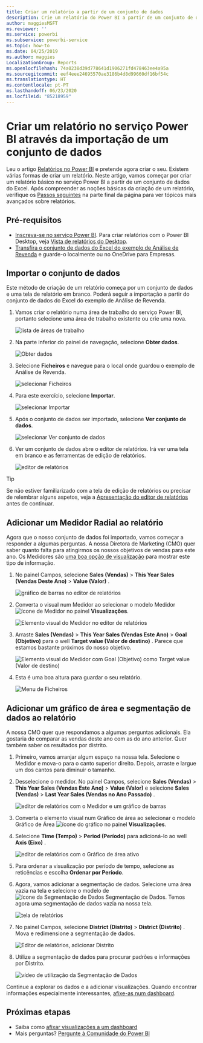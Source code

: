 ```yaml
---
title: Criar um relatório a partir de um conjunto de dados
description: Crie um relatório do Power BI a partir de um conjunto de dados.
author: maggiesMSFT
ms.reviewer: ''
ms.service: powerbi
ms.subservice: powerbi-service
ms.topic: how-to
ms.date: 04/25/2019
ms.author: maggies
LocalizationGroup: Reports
ms.openlocfilehash: 74a0238d39d778641d1906271fd478463ee4a95a
ms.sourcegitcommit: eef4eee24695570ae3186b4d8d99660df16bf54c
ms.translationtype: HT
ms.contentlocale: pt-PT
ms.lasthandoff: 06/23/2020
ms.locfileid: "85218959"
---
```

# <a name="create-a-report-in-the-power-bi-service-by-importing-a-dataset"></a>Criar um relatório no serviço Power BI através da importação de um conjunto de dados
Leu o artigo [Relatórios no Power BI](../consumer/end-user-reports.md) e pretende agora criar o seu. Existem várias formas de criar um relatório. Neste artigo, vamos começar por criar um relatório básico no serviço Power BI a partir de um conjunto de dados do Excel. Após compreender as noções básicas da criação de um relatório, verifique os [Passos seguintes](#next-steps) na parte final da página para ver tópicos mais avançados sobre relatórios.  

## <a name="prerequisites"></a>Pré-requisitos
- [Inscreva-se no serviço Power BI](../fundamentals/service-self-service-signup-for-power-bi.md). Para criar relatórios com o Power BI Desktop, veja [Vista de relatórios do Desktop](desktop-report-view.md). 
- [Transfira o conjunto de dados do Excel do exemplo de Análise de Revenda](https://go.microsoft.com/fwlink/?LinkId=529778) e guarde-o localmente ou no OneDrive para Empresas.

## <a name="import-the-dataset"></a>Importar o conjunto de dados
Este método de criação de um relatório começa por um conjunto de dados e uma tela de relatório em branco. Poderá seguir a importação a partir do conjunto de dados do Excel do exemplo de Análise de Revenda.

1. Vamos criar o relatório numa área de trabalho do serviço Power BI, portanto selecione uma área de trabalho existente ou crie uma nova.
   
   ![lista de áreas de trabalho](media/service-report-create-new/power-bi-workspaces2.png)
2. Na parte inferior do painel de navegação, selecione **Obter dados**.
   
   ![Obter dados](media/service-report-create-new/power-bi-get-data3.png)
3. Selecione **Ficheiros** e navegue para o local onde guardou o exemplo de Análise de Revenda.
   
    ![selecionar Ficheiros](media/service-report-create-new/power-bi-select-files.png)
4. Para este exercício, selecione **Importar**.
   
   ![selecionar Importar](media/service-report-create-new/power-bi-import.png)
5. Após o conjunto de dados ser importado, selecione **Ver conjunto de dados**.
   
   ![selecionar Ver conjunto de dados](media/service-report-create-new/power-bi-view-dataset.png)
6. Ver um conjunto de dados abre o editor de relatórios.  Irá ver uma tela em branco e as ferramentas de edição de relatórios.
   
   ![editor de relatórios](media/service-report-create-new/power-bi-blank-report.png)

> [!TIP]
> Se não estiver familiarizado com a tela de edição de relatórios ou precisar de relembrar alguns aspetos, veja a [Apresentação do editor de relatórios](service-the-report-editor-take-a-tour.md) antes de continuar. 
> 

## <a name="add-a-radial-gauge-to-the-report"></a>Adicionar um Medidor Radial ao relatório
Agora que o nosso conjunto de dados foi importado, vamos começar a responder a algumas perguntas.  A nossa Diretora de Marketing (CMO) quer saber quanto falta para atingirmos os nossos objetivos de vendas para este ano. Os Medidores são [uma boa opção de visualização](../visuals/power-bi-report-visualizations.md) para mostrar este tipo de informação.

1. No painel Campos, selecione **Sales (Vendas)**  > **This Year Sales (Vendas Deste Ano)**  > **Value (Valor)** .
   
    ![gráfico de barras no editor de relatórios](media/service-report-create-new/power-bi-report-step1.png)
2. Converta o visual num Medidor ao selecionar o modelo Medidor ![ícone de Medidor](media/service-report-create-new/powerbi-gauge-icon.png) no painel **Visualizações**.
   
    ![Elemento visual do Medidor no editor de relatórios](media/service-report-create-new/power-bi-report-step2.png)
3. Arraste **Sales (Vendas)**  > **This Year Sales (Vendas Este Ano)**  > **Goal (Objetivo)** para o well **Target value (Valor de destino)** . Parece que estamos bastante próximos do nosso objetivo.
   
    ![Elemento visual do Medidor com Goal (Objetivo) como Target value (Valor de destino)](media/service-report-create-new/power-bi-report-step3.png)
4. Esta é uma boa altura para guardar o seu relatório.
   
   ![Menu de Ficheiros](media/service-report-create-new/powerbi-save.png)

## <a name="add-an-area-chart-and-slicer-to-the-report"></a>Adicionar um gráfico de área e segmentação de dados ao relatório
A nossa CMO quer que respondamos a algumas perguntas adicionais. Ela gostaria de comparar as vendas deste ano com as do ano anterior. Quer também saber os resultados por distrito.

1. Primeiro, vamos arranjar algum espaço na nossa tela. Selecione o Medidor e mova-o para o canto superior direito. Depois, arraste e largue um dos cantos para diminuir o tamanho.
2. Desselecione o medidor. No painel Campos, selecione **Sales (Vendas)**  > **This Year Sales (Vendas Este Ano)**  > **Value (Valor)** e selecione **Sales (Vendas)**  > **Last Year Sales (Vendas no Ano Passado)** .
   
    ![editor de relatórios com o Medidor e um gráfico de barras](media/service-report-create-new/power-bi-report-step4.png)
3. Converta o elemento visual num Gráfico de área ao selecionar o modelo Gráfico de Área ![ícone do gráfico](media/service-report-create-new/power-bi-areachart-icon.png) no painel **Visualizações**.
4. Selecione **Time (Tempo)**  > **Period (Período)** para adicioná-lo ao well **Axis (Eixo)** .
   
    ![editor de relatórios com o Gráfico de área ativo](media/service-report-create-new/power-bi-report-step5.png)
5. Para ordenar a visualização por período de tempo, selecione as reticências e escolha **Ordenar por Período**.
6. Agora, vamos adicionar a segmentação de dados. Selecione uma área vazia na tela e selecione o modelo de ![ícone da Segmentação de Dados](media/service-report-create-new/power-bi-slicer-icon.png) Segmentação de Dados. Temos agora uma segmentação de dados vazia na nossa tela.
   
    ![tela de relatórios](media/service-report-create-new/power-bi-report-step6.png)    
7. No painel Campos, selecione **District (Distrito)**  > **District (Distrito)** . Mova e redimensione a segmentação de dados.
   
    ![Editor de relatórios, adicionar Distrito](media/service-report-create-new/power-bi-report-step7.png)  
8. Utilize a segmentação de dados para procurar padrões e informações por Distrito.
   
   ![vídeo de utilização da Segmentação de Dados](media/service-report-create-new/power-bi-slicer-video2.gif)  

Continue a explorar os dados e a adicionar visualizações. Quando encontrar informações especialmente interessantes, [afixe-as num dashboard](service-dashboard-pin-tile-from-report.md).

## <a name="next-steps"></a>Próximas etapas

* Saiba como [afixar visualizações a um dashboard](service-dashboard-pin-tile-from-report.md)   
* Mais perguntas? [Pergunte à Comunidade do Power BI](https://community.powerbi.com/)
